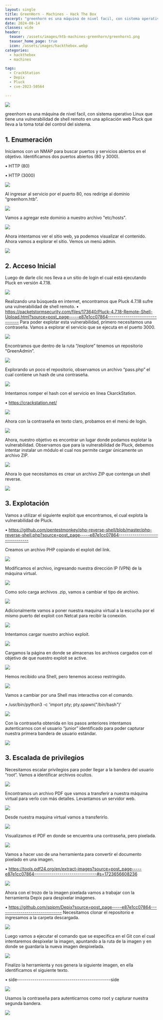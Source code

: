 ```yaml
---
layout: single
title: GreenHorn - Machines - Hack The Box
excerpt: "greenhorn es una máquina de nivel facil, con sistema operativo Linux que tiene una vulnerabilidad de shell remoto en una aplicación web Pluck que lleva a la toma total del control del sistema."
date: 2024-08-14
classes: wide
header:
  teaser: /assets/images/htb-machines-greenhorn/greenhorn1.png
  teaser_home_page: true
  icon: /assets/images/hackthebox.webp
categories:
  - hackthebox
  - machines
 
tags:  
  - CrackStation
  - Depix
  - Pluck
  - cve-2023-50564
     
---
```


![](/assets/images/htb-machines-greenhorn/greenhorn1.png)

greenhorn es una máquina de nivel facil, con sistema operativo Linux que tiene una vulnerabilidad de shell remoto en una aplicación web Pluck que lleva a la toma total del control del sistema.

## 1. Enumeración 

Iniciamos con un NMAP para buscar puertos y servicios abiertos en el objetivo. Identificamos dos puertos abiertos (80 y 3000).

•	HTTP (80)

•	HTTP (3000)

![](/assets/images/htb-machines-greenhorn/greenhorn2.png)

Al ingresar al servicio por el puerto 80, nos redirige al dominio “greenhorn.htb”.

![](/assets/images/htb-machines-greenhorn/greenhorn3.png)

Vamos a agregar este dominio a nuestro archivo "etc/hosts".

![](/assets/images/htb-machines-greenhorn/greenhorn4.png)

Ahora intentamos ver el sitio web, ya podemos visualizar el contenido. Ahora vamos a explorar el sitio. Vemos un menú admin.

![](/assets/images/htb-machines-greenhorn/greenhorn5.png)

## 2.	Acceso Inicial

Luego de darle clic nos lleva a un sitio de login el cual está ejecutando Pluck en versión 4.7.18.

![](/assets/images/htb-machines-greenhorn/greenhorn6.png)

Realizando una búsqueda en internet, encontramos que Pluck 4.7.18 sufre una vulnerabilidad de shell remoto.
•	https://packetstormsecurity.com/files/173640/Pluck-4.7.18-Remote-Shell-Upload.html?source=post_page-----e87e1cc07864--------------------------------
Para poder explotar esta vulnerabilidad, primero necesitamos una contraseña. Vamos a explorar el servicio que se ejecuta en el puerto 3000.

![](/assets/images/htb-machines-greenhorn/greenhorn7.png)

Encontramos que dentro de la ruta “/explore” tenemos un repositorio “GreenAdmin”.

![](/assets/images/htb-machines-greenhorn/greenhorn8.png)

Explorando un poco el repositorio, observamos un archivo “pass.php” el cual contiene un hash de una contraseña.

![](/assets/images/htb-machines-greenhorn/greenhorn9.png)

Intentamos romper el hash con el servicio en línea CkarckStation.

• https://crackstation.net/

![](/assets/images/htb-machines-greenhorn/greenhorn10.png)

Ahora con la contraseña en texto claro, probamos en el menú de login.

![](/assets/images/htb-machines-greenhorn/greenhorn11.png)

Ahora, nuestro objetivo es encontrar un lugar donde podamos explotar la vulnerabilidad. Observamos que para la vulnerabilidad de Pluck, debemos intentar instalar un módulo el cual nos permite cargar únicamente un archivo ZIP.

![](/assets/images/htb-machines-greenhorn/greenhorn12.png)

Ahora lo que necesitamos es crear un archivo ZIP que contenga un shell reverse.

![](/assets/images/htb-machines-greenhorn/greenhorn13.png)

## 3.	Explotación

Vamos a utilizar el siguiente exploit que encontramos, el cual explota la vulnerabilidad de Pluck.

• https://github.com/pentestmonkey/php-reverse-shell/blob/master/php-reverse-shell.php?source=post_page-----e87e1cc07864--------------------------------

Creamos un archivo PHP copiando el exploit del link.

![](/assets/images/htb-machines-greenhorn/greenhorn14.png)

Modificamos el archivo, ingresando nuestra dirección IP (VPN) de la máquina virtual.

![](/assets/images/htb-machines-greenhorn/greenhorn15.png)

Como solo carga archivos .zip, vamos a cambiar el tipo de archivo.

![](/assets/images/htb-machines-greenhorn/greenhorn16.png)

Adicionalmente vamos a poner nuestra maquina virtual a la escucha por el mismo puerto del exploit con Netcat para recibir la conexión.

![](/assets/images/htb-machines-greenhorn/greenhorn17.png)

Intentamos cargar nuestro archivo exploit.

![](/assets/images/htb-machines-greenhorn/greenhorn18.png)

Cargamos la página en donde se almacenas los archivos cargados con el objetivo de que nuestro exploit se active.

![](/assets/images/htb-machines-greenhorn/greenhorn19.png)

Hemos recibido una Shell, pero tenemos acceso restringido.

![](/assets/images/htb-machines-greenhorn/greenhorn20.png)

Vamos a cambiar por una Shell mas interactiva con el comando.

• /usr/bin/python3 -c 'import pty; pty.spawn("/bin/bash")'

![](/assets/images/htb-machines-greenhorn/greenhorn21.png)

Con la contraseña obtenida en los pasos anteriores intentamos autenticarnos con el usuario “junior” identificado para poder capturar nuestra primera bandera de usuario estándar.

![](/assets/images/htb-machines-greenhorn/greenhorn22.png)

## 3. Escalada de privilegios

Necesitamos escalar privilegios para poder llegar a la bandera del usuario “root”. Vamos a identificar archivos ocultos.

![](/assets/images/htb-machines-greenhorn/greenhorn23.png)

Encontramos un archivo PDF que vamos a transferir a nuestra máquina virtual para verlo con más detalles. Levantamos un servidor web.

![](/assets/images/htb-machines-greenhorn/greenhorn24.png)

Desde nuestra maquina virtual vamos a transferirlo.

![](/assets/images/htb-machines-greenhorn/greenhorn25.png)

Visualizamos el PDF en donde se encuentra una contraseña, pero pixelada.

![](/assets/images/htb-machines-greenhorn/greenhorn26.png)

Vamos a hacer uso de una herramienta para convertir el documento pixelado en una imagen.

• https://tools.pdf24.org/en/extract-images?source=post_page-----e87e1cc07864--------------------------------#s=1723656608236

![](/assets/images/htb-machines-greenhorn/greenhorn27.png)

Ahora con el trozo de la imagen pixelada vamos a trabajar con la herramienta Depix para despixelar imágenes.

• https://github.com/spipm/Depix?source=post_page-----e87e1cc07864--------------------------------
Necesitamos clonar el repositorio e ingresamos a la carpeta descargada.

![](/assets/images/htb-machines-greenhorn/greenhorn28.png)

Luego vamos a ejecutar el comando que se especifica en el Git con el cual intentaremos despixelar la imagen, apuntando a la ruta de la imagen y en donde se guardaría la nueva imagen despixelada.

![](/assets/images/htb-machines-greenhorn/greenhorn29.png)

Finalizo la herramienta y nos genera la siguiente imagen, en ella identificamos el siguiente texto.

• side------------------------------------------------side

![](/assets/images/htb-machines-greenhorn/greenhorn30.png)

Usamos la contraseña para autenticarnos como root y capturar nuestra segunda bandera.

![](/assets/images/htb-machines-greenhorn/greenhorn31.png)
